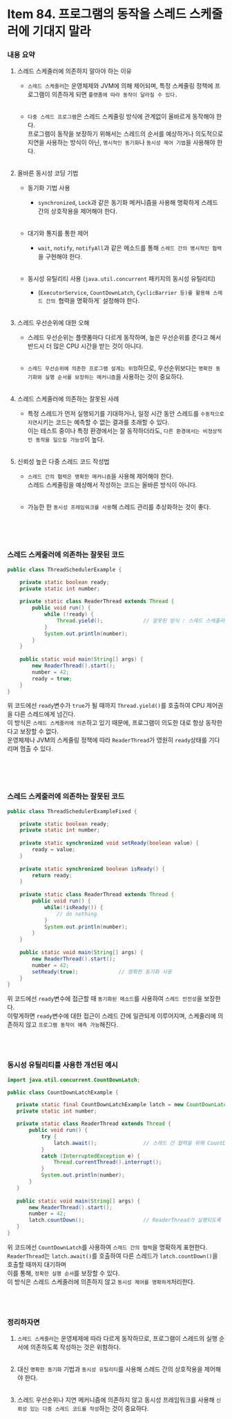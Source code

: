 # Item 84. 프로그램의 동작을 스레드 스케줄러에 기대지 말라

### 내용 요약 <br>
1. 스레드 스케줄러에 의존하지 말아야 하는 이유
    - `스레드 스케줄러`는 운영체제와 JVM에 의해 제어되며, 특정 스케줄링 정책에 프로그램이 의존하게 되면 `플랫폼에 따라 동작이 달라질 수 있다.` <br><br>

    - `다중 스레드 프로그램`은 스레드 스케줄링 방식에 관계없이 올바르게 동작해야 한다. <br>
      프로그램이 동작을 보장하기 위해서는 스레드의 순서를 예상하거나 의도적으로 지연을 사용하는 방식이 아닌, `명시적인 동기화`나 `동시성 제어 기법`을 사용해야 한다. <br><br>


2. 올바른 동시성 코딩 기법
    - 동기화 기법 사용
        - `synchronized`, `Lock`과 같은 동기화 메커니즘을 사용해 명확하게 스레드 간의 상호작용을 제어해야 한다. <br><br>

    - 대기와 통지를 통한 제어
        - `wait`, `notify`, `notifyAll`과 같은 메소드를 통해 `스레드 간의 명시적인 협력`을 구현해야 한다. <br><br>

    - 동시성 유틸리티 사용 (`java.util.concurrent` 패키지의 동시성 유틸리티)
      - (`ExecutorService`, `CountDownLatch`, `CyclicBarrier 등)를 활용해 스레드 간의 `협력을 명확하게` 설정해야 한다. <br><br>

3. 스레드 우선순위에 대한 오해
    - 스레드 우선순위는 플랫폼마다 다르게 동작하며, 높은 우선순위를 준다고 해서 반드시 더 많은 CPU 시간을 받는 것이 아니다. <br><br>

    - `스레드 우선순위에 의존한 프로그램 설계는 위험`하므로, 우선순위보다는 `명확한 동기화와 실행 순서를 보장하는 메커니즘`을 사용하는 것이 중요하다. <br><br>


4. 스레드 스케줄러에 의존하는 잘못된 사례
    - 특정 스레드가 먼저 실행되기를 기대하거나, 일정 시간 동안 스레드를 `수동적으로 지연`시키는 코드는 예측할 수 없는 결과를 초래할 수 있다. <br>
      이는 테스트 중이나 특정 환경에서는 잘 동작하더라도, `다른 환경에서는 비정상적인 동작을 일으킬 가능성`이 높다. <br><br>

      
5. 신뢰성 높은 다중 스레드 코드 작성법
    - `스레드 간의 협력은 명확한 메커니즘`을 사용해 제어해야 한다. <br>
      스레드 스케줄링을 예상해서 작성하는 코드는 올바른 방식이 아니다. <br><br>

    - 가능한 한 `동시성 프레임워크를 사용`해 스레드 관리를 추상화하는 것이 좋다. <br><br>

<br><br>



### 스레드 스케줄러에 의존하는 잘못된 코드
```java
public class ThreadSchedulerExample {

    private static boolean ready;
    private static int number;
    
    private static class ReaderThread extends Thread {
        public void run() {
            while (!ready) {
                Thread.yield();             // 잘못된 방식 : 스레드 스케줄러에 의존
            }
            System.out.println(number);
        }
    }
    
    public static void main(String[] args) {
        new ReaderThread().start();
        number = 42;
        ready = true;
    }
}
```
위 코드에선 `ready`변수가 `true`가 될 때까지 `Thread.yield()`를 호출하여 CPU 제어권을 다른 스레드에게 넘긴다. <br>
이 방식은 `스레드 스케줄러에 의존`하고 있기 때문에, 프로그램이 의도한 대로 항상 동작한다고 보장할 수 없다. <br>
운영체제나 JVM의 스케줄링 정책에 따라 `ReaderThread`가 영원히 `ready`상태를 기다리며 멈출 수 있다. <br><br>


<br><br>




### 스레드 스케줄러에 의존하는 잘못된 코드
```java
public class ThreadSchedulerExampleFixed {

    private static boolean ready;
    private static int number;
    
    private static synchronized void setReady(boolean value) {
        ready = value;
    }
    
    private static synchronized boolean isReady() {
        return ready;
    }
    
    private static class ReaderThread extends Thread {
        public void run() {
            while(!isReady()) {
                // do nothing
            }
            System.out.println(number);
        }
    }
    
    public static void main(String[] args) {
        new ReaderThread().start();
        number = 42;
        setReady(true);             // 명확한 동기화 사용
    }
}
```
위 코드에선 `ready`변수에 접근할 때 `동기화된 메소드`를 사용하여 `스레드 안전성`을 보장한다. <br>
이렇게하면 `ready`변수에 대한 접근이 스레드 간에 일관되게 이루어지며, 스케줄러에 의존하지 않고 `프로그램 동작이 예측 가능`해진다. 

<br><br>





### 동시성 유틸리티를 사용한 개선된 예시
```java
import java.util.concurrent.CountDownLatch;

public class CountDownLatchExample {

   private static final CountDownLatchExample latch = new CountDownLatch(1);
   private static int number;

   private static class ReaderThread extends Thread {
       public void run() {
           try {
               latch.await();               // 스레드 간 협력을 위해 CountDownLatch 사용
           }
           catch (InterruptedException e) {
               Thread.currentThread().interrupt();
           }
           System.out.println(number);
       }
   }
   
   public static void main(String[] args) {
       new ReaderThread().start();
       number = 42;
       latch.countDown();                   // ReaderThread가 실행되도록 신호 보냄
   }
}
```
위 코드에선 `CountDownLatch`를 사용하여 `스레드 간의 협력`을 명확하게 표현한다. <br>
`ReaderThread`는 `latch.await()`를 호출하여 다른 스레드가 `latch.countDown()`을 호출할 때까지 대기하며 <br>
이를 통해, `정확한 실행 순서`를 보장할 수 있다. <br>
이 방식은 스레드 스케줄러에 의존하지 않고 `동시성 제어를 명확하게`처리한다. 

<br><br>



### 정리하자면
1. `스레드 스케줄러`는 운영체제에 따라 다르게 동작하므로, 프로그램이 스레드의 실행 순서에 의존하도록 작성하는 것은 위험하다. <br><br>

2. 대신 `명확한 동기화` 기법과 `동시성 유틸리티`를 사용해 스레드 간의 상호작용을 제어해야 한다. <br><br>

3. 스레드 우선순위나 지연 메커니즘에 의존하지 않고 동시성 프레임워크를 사용해 `신뢰성 있는 다중 스레드 코드를 작성`하는 것이 중요하다.

